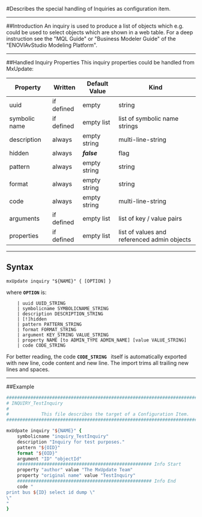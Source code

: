 <!--
 *
 *  This file is part of MxUpdate <http://www.mxupdate.org>.
 *
 *  MxUpdate is a deployment tool for a PLM platform to handle
 *  administration objects as single update files (configuration item).
 *
 *  Copyright (C) 2008-2016 The MxUpdate Team
 *
 *  The Manual of MxUpdate is licensed under a CC BY-NC-SA 4.0 license
 *  (Creative Commons Attribution-NonCommercial-ShareAlike 4.0 
 *  International 4.0 license).
 *
 *  You should have received a copy of the license along with this
 *  work. If not, see <http://creativecommons.org/licenses/by-nc-sa/4.0/>.
 *
-->

#Describes the special handling of Inquiries as configuration item.

----
##Introduction
An inquiry is used to produce a list of objects which e.g. could be used to select objects which are shown in a web table. For a deep instruction see the "MQL Guide" or "Business Modeler Guide" of the "ENOVIAvStudio Modeling Platform".

----
##Handled Inquiry Properties
This inquiry properties could be handled from MxUpdate:

Property      | Written     | Default Value | Kind
--------------|-------------|---------------|----
uuid          | if defined  | empty         | string
symbolic name | if defined  | empty list    | list of symbolic name strings
description   | always      | empty string  | multi-line-string
hidden        | always      | ***false***   | flag
pattern       | always      | empty string  | string
format        | always      | empty string  | string
code          | always      | empty string  | multi-line-string
arguments     | if defined  | empty list    | list of key / value pairs
properties    | if defined  | empty list    | list of values and referenced admin objects


----
## Syntax
```
mxUpdate inquiry "${NAME}" { [OPTION] }
```
where **`OPTION`** is:
```
    | uuid UUID_STRING
    | symbolicname SYMBOLICNAME_STRING
    | description DESCRIPTION_STRING
    | [!]hidden
    | pattern PATTERN_STRING
    | format FORMAT_STRING
    | argument KEY_STRING VALUE_STRING
    | property NAME [to ADMIN_TYPE ADMIN_NAME] [value VALUE_STRING]
    | code CODE_STRING
```

For better reading, the code **`CODE_STRING `** itself is automatically exported with new line, code content and new line. The import trims all trailing new lines and spaces.

----
##Example

```tcl
################################################################################
# INQUIRY_TestInquiry
#
#            This file describes the target of a Configuration Item.
################################################################################

mxUdpate inquiry "${NAME}" {
    symbolicname "inquiry_TestInquiry"
    description "Inquiry for test purposes."
    pattern "${OID}"
    format "${OID}"
    argument "ID" "objectId"
    ################################################## Info Start
    property "author" value "The MxUpdate Team"
    property "original name" value "TestInquiry"
    ################################################## Info End
    code "
print bus ${ID} select id dump \"
\"
"
}
```